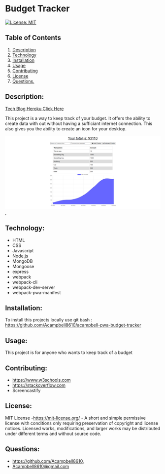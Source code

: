 # Budget Tracker


[![License: MIT](https://img.shields.io/badge/License-MIT-success.svg)](https://mit-license.org/)

## Table of Contents
1. [Description](#Description)
2. [Technology](#Technology)
3. [Installation](#Installation)
4. [Usage](#Usage)
5. [Contributing](#Contributing)
6. [License](#License)
7. [ Questions. ](#Questions)


## Description:
[Tech Blog Heroku Click Here](https://tranquil-bayou-09145.herokuapp.com/)

This project is a way to keep track of your budget.  It offers the ability to create data with out without having a sufficiant internet connection.  This also gives you the ability to create an icon for your desktop.

![screenshot](./Budget%20Tracker.png),


## Technology:
* HTML
* CSS
* Javascript
* Node.js
* MongoDB
* Mongoose
* express
* webpack
* webpack-cli
* webpack-dev-server
* webpack-pwa-manifest


## Installation:

To install this projects locally use git bash :
https://github.com/Acampbell8610/acampbell-pwa-budget-tracker

## Usage:

This project is for anyone who wants to keep track of a budget

## Contributing: 

- https://www.w3schools.com
- https://stackoverflow.com
- Screencastify


## License:

MIT License -https://mit-license.org/ - A short and simple permissive license with conditions only requiring preservation of copyright and license notices. Licensed works, modifications, and larger works may be distributed under different terms and without source code.


## Questions:

* https://github.com/Acampbell8610, 
* Acampbell8610@gmail.com